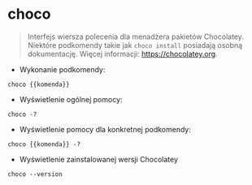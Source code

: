 # choco

> Interfejs wiersza polecenia dla menadżera pakietów Chocolatey.
> Niektóre podkomendy takie jak `choco install` posiadają osobną dokumentację.
> Więcej informacji: <https://chocolatey.org>.

- Wykonanie podkomendy:

`choco {{komenda}}`

- Wyświetlenie ogólnej pomocy:

`choco -?`

- Wyświetlenie pomocy dla konkretnej podkomendy:

`choco {{komenda}} -?`

- Wyświetlenie zainstalowanej wersji Chocolatey

`choco --version`